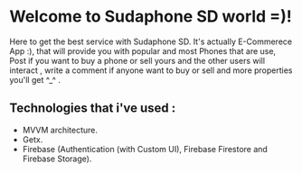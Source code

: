 # Welcome to Sudaphone SD world =)!
Here to get the best service with Sudaphone SD. It's actually E-Commerece App :), that will provide you with popular and
most Phones that are use, Post if you want to buy a phone or sell yours and the other users will interact , write a comment if anyone want to buy or sell and more properties you'll get ^_^ .

## Technologies that i've used : 
- MVVM architecture.
- Getx.
- Firebase (Authentication (with Custom UI), Firebase Firestore and Firebase Storage).
